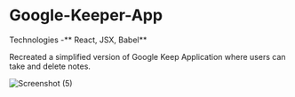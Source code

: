# Google-Keeper-App

Technologies -** React, JSX, Babel**

Recreated a simplified version of Google Keep Application where users can take and delete notes.

![Screenshot (5)](https://github.com/sds05/Keeper-App/assets/89239576/5cd1d614-4ba9-43ce-b289-053f463b111d)
